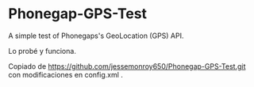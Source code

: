 # Phonegap-GPS-Test
A simple test of Phonegaps's GeoLocation (GPS) API.

Lo probé y funciona.

Copiado de https://github.com/jessemonroy650/Phonegap-GPS-Test.git con modificaciones en config.xml .
